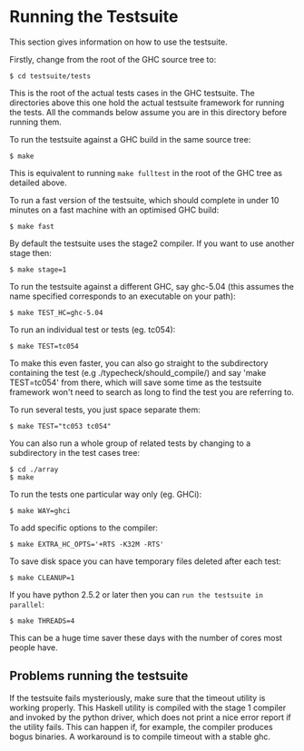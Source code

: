 # Running the Testsuite


This section gives information on how to use the testsuite.


Firstly, change from the root of the GHC source tree to:

```wiki
$ cd testsuite/tests
```


This is the root of the actual tests cases in the GHC testsuite. The directories above this one hold the actual testsuite framework for running the tests. All the commands below assume you are in this directory before running them.


To run the testsuite against a GHC build in the same source tree:

```wiki
$ make
```


This is equivalent to running `make fulltest` in the root of the GHC tree as detailed above. 


To run a fast version of the testsuite, which should complete in under 10 minutes on a fast machine with an optimised GHC build:

```wiki
$ make fast
```


By default the testsuite uses the stage2 compiler. If you want to use another stage then:

```wiki
$ make stage=1
```


To run the testsuite against a different GHC, say ghc-5.04 (this assumes the name specified corresponds to an executable on your path):

```wiki
$ make TEST_HC=ghc-5.04
```


To run an individual test or tests (eg. tc054):

```wiki
$ make TEST=tc054
```


To make this even faster, you can also go straight to the subdirectory containing the test (e.g ./typecheck/should_compile/) and say 'make TEST=tc054' from there, which will save some time as the testsuite framework won't need to search as long to find the test you are referring to.


To run several tests, you just space separate them:

```wiki
$ make TEST="tc053 tc054"
```


You can also run a whole group of related tests by changing to a subdirectory in the test cases tree:

```wiki
$ cd ./array
$ make
```


To run the tests one particular way only (eg. GHCi):

```wiki
$ make WAY=ghci
```


To add specific options to the compiler:

```wiki
$ make EXTRA_HC_OPTS='+RTS -K32M -RTS' 
```


To save disk space you can have temporary files deleted after each test:

```wiki
$ make CLEANUP=1
```


If you have python 2.5.2 or later then you can ```run the testsuite in parallel```:

```wiki
$ make THREADS=4
```


This can be a huge time saver these days with the number of cores most people have.

## Problems running the testsuite


If the testsuite fails mysteriously, make sure that the timeout utility is working properly. This Haskell utility is compiled with the stage 1 compiler and invoked by the python driver, which does not print a nice error report if the utility fails. This can happen if, for example, the compiler produces bogus binaries. A workaround is to compile timeout with a stable ghc.
